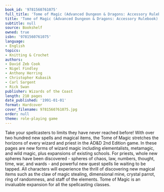 ```yaml
---
book_id: '9781560761075'
full_title: 'Tome of Magic (Advanced Dungeon & Dragons: Accessory Rulebook)'
title: 'Tome of Magic (Advanced Dungeon & Dragons: Accessory Rulebook)'
subtitle: null
source: Bookshelf
owned: true
isbn: '9781560761075'
language:
- English
topics:
- Knitting & Crochet
authors:
- David Zeb Cook
- Nigel Findley
- Anthony Herring
- Christopher Kubasik
- Carl Sargent
- Rick Swan
publisher: Wizards of the Coast
length: 210 pages
date_published: '1991-01-01'
format: Hardcover
cover_filename: 9781560761075.jpg
order: null
theme: role-playing game
---
```

Take your spellcasters to limits they have never reached before! With over two hundred new spells and magical items, the Tome of Magic stretches the horizons of every wizard and priest in the AD&D 2nd Edition game.
In these pages are new forms of wizard magic including elementalists, metamagic, and wild magic, plus expansions of existing schools. For priests, whole new spheres have been discovered - spheres of chaos, law, numbers, thought, time, war, and wards - and powerful new quest spells lie waiting to be tapped.
All characters will experience the thrill of discovering new magical items such as the claw of magic stealing, dimensional mine, crystal parrot, ring of randomness, and staff of the elements. Tome of Magic is an invaluable expansion for all the spellcasting classes.
